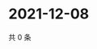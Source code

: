 # 2021-12-08

共 0 条

<!-- BEGIN WEIBO -->
<!-- 最后更新时间 Wed Dec 08 2021 20:24:21 GMT+0800 (China Standard Time) -->

<!-- END WEIBO -->
